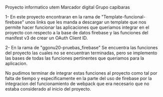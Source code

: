 Proyecto informatico utem
Marcador digital
Grupo capibaras

1- En este proyecto encontraran en la rama de "Template-funcional-firebase" unos links que les manda a descargar un template que nos permite hacer funcionar las aplicaciones que queriamos integrar en el proyecto con respecto a la base de datos firebase y las funciones del manifest v3 de crear un OAuth Client ID. 

2- En la rama de "ggonu20-pruebas_firebase" Se encuentra las funciones del proyecto las cuales no se encuentran terminadas, pero se implemento las bases de todas las funciones pertinentes que queriamos para la aplicacion.

No pudimos terminar de integrar estas funciones al proyecto como tal por falta de tiempo y especificamente en la parte del uso de firebase por la integracion del funcionamiento de webpack que era necesario que no estaba considerado al inicio del proyecto.

